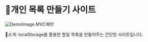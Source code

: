 <link rel="stylesheet" type="text/css" href="css/readme.css">

# 📕개인 목록 만들기 사이트

![DemoImage](images/demo.png)
*MVC패턴*

🎒소개: localStorage를 활용한 할일 목록을 만들어주는 간단한 사이트입니다.

